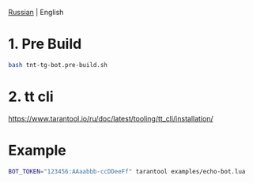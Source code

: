 [Russian](README_RU.md) | English</br>

# 1. Pre Build
```bash
bash tnt-tg-bot.pre-build.sh
```
# 2. tt cli
https://www.tarantool.io/ru/doc/latest/tooling/tt_cli/installation/

# Example
```bash
BOT_TOKEN="123456:AAaabbb-ccDDeeFf" tarantool examples/echo-bot.lua
```
